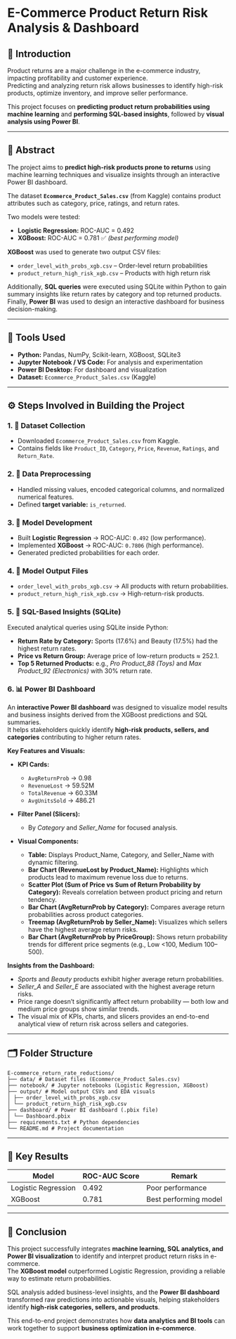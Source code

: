 # E-Commerce Product Return Risk Analysis & Dashboard

## 📘 Introduction
Product returns are a major challenge in the e-commerce industry, impacting profitability and customer experience.  
Predicting and analyzing return risk allows businesses to identify high-risk products, optimize inventory, and improve seller performance.  

This project focuses on **predicting product return probabilities using machine learning** and **performing SQL-based insights**, followed by **visual analysis using Power BI**.

---

## 🎯 Abstract
The project aims to **predict high-risk products prone to returns** using machine learning techniques and visualize insights through an interactive Power BI dashboard.

The dataset **`Ecommerce_Product_Sales.csv`** (from Kaggle) contains product attributes such as category, price, ratings, and return rates.

Two models were tested:
- **Logistic Regression:** ROC-AUC = 0.492  
- **XGBoost:** ROC-AUC = 0.781 ✅ *(best performing model)*

**XGBoost** was used to generate two output CSV files:
- `order_level_with_probs_xgb.csv` – Order-level return probabilities  
- `product_return_high_risk_xgb.csv` – Products with high return risk  

Additionally, **SQL queries** were executed using SQLite within Python to gain summary insights like return rates by category and top returned products.  
Finally, **Power BI** was used to design an interactive dashboard for business decision-making.

---

## 🧰 Tools Used
- **Python:** Pandas, NumPy, Scikit-learn, XGBoost, SQLite3  
- **Jupyter Notebook / VS Code:** For analysis and experimentation  
- **Power BI Desktop:** For dashboard and visualization  
- **Dataset:** `Ecommerce_Product_Sales.csv` (Kaggle)

---

## ⚙️ Steps Involved in Building the Project

### 1. 📂 Dataset Collection
- Downloaded `Ecommerce_Product_Sales.csv` from Kaggle.
- Contains fields like `Product_ID`, `Category`, `Price`, `Revenue`, `Ratings`, and `Return_Rate`.

### 2. 🧹 Data Preprocessing
- Handled missing values, encoded categorical columns, and normalized numerical features.  
- Defined **target variable:** `is_returned`.

### 3. 🤖 Model Development
- Built **Logistic Regression** → ROC-AUC: `0.492` (low performance).  
- Implemented **XGBoost** → ROC-AUC: `0.7806` (high performance).  
- Generated predicted probabilities for each order.

### 4. 💾 Model Output Files
- `order_level_with_probs_xgb.csv` → All products with return probabilities.  
- `product_return_high_risk_xgb.csv` → High-return-risk products.

### 5. 🧮 SQL-Based Insights (SQLite)
Executed analytical queries using SQLite inside Python:
- **Return Rate by Category:** Sports (17.6%) and Beauty (17.5%) had the highest return rates.  
- **Price vs Return Group:** Average price of low-return products ≈ 252.1.  
- **Top 5 Returned Products:** e.g., *Pro Product_88 (Toys)* and *Max Product_92 (Electronics)* with 30% return rate.

### 6. 📊 Power BI Dashboard

An **interactive Power BI dashboard** was designed to visualize model results and business insights derived from the XGBoost predictions and SQL summaries.  
It helps stakeholders quickly identify **high-risk products, sellers, and categories** contributing to higher return rates.

**Key Features and Visuals:**

- **KPI Cards:**  
  - `AvgReturnProb` → 0.98  
  - `RevenueLost` → 59.52M  
  - `TotalRevenue` → 60.33M  
  - `AvgUnitsSold` → 486.21  

- **Filter Panel (Slicers):**  
  - By *Category* and *Seller_Name* for focused analysis.

- **Visual Components:**  
  - **Table:** Displays Product_Name, Category, and Seller_Name with dynamic filtering.  
  - **Bar Chart (RevenueLost by Product_Name):** Highlights which products lead to maximum revenue loss due to returns.  
  - **Scatter Plot (Sum of Price vs Sum of Return Probability by Category):** Reveals correlation between product pricing and return tendency.  
  - **Bar Chart (AvgReturnProb by Category):** Compares average return probabilities across product categories.  
  - **Treemap (AvgReturnProb by Seller_Name):** Visualizes which sellers have the highest average return risks.  
  - **Bar Chart (AvgReturnProb by PriceGroup):** Shows return probability trends for different price segments (e.g., Low <100, Medium 100–500).  

**Insights from the Dashboard:**
- *Sports* and *Beauty* products exhibit higher average return probabilities.  
- *Seller_A* and *Seller_E* are associated with the highest average return risks.  
- Price range doesn’t significantly affect return probability — both low and medium price groups show similar trends.  
- The visual mix of KPIs, charts, and slicers provides an end-to-end analytical view of return risk across sellers and categories.

---
## 🗂️ Folder Structure
```
E-commerce_return_rate_reductions/
├── data/ # Dataset files (Ecommerce_Product_Sales.csv)
├── notebook/ # Jupyter notebooks (Logistic Regression, XGBoost)
├── output/ # Model output CSVs and EDA visuals
│ ├── order_level_with_probs_xgb.csv
│ └── product_return_high_risk_xgb.csv
├── dashboard/ # Power BI dashboard (.pbix file)
│ └── Dashboard.pbix
├── requirements.txt # Python dependencies
└── README.md # Project documentation
```
---

## 🧩 Key Results
| Model | ROC-AUC Score | Remark |
|--------|----------------|--------|
| Logistic Regression | 0.492 | Poor performance |
| XGBoost | 0.781 | Best performing model |

---

## 🏁 Conclusion
This project successfully integrates **machine learning, SQL analytics, and Power BI visualization** to identify and interpret product return risks in e-commerce.  
The **XGBoost model** outperformed Logistic Regression, providing a reliable way to estimate return probabilities.  

SQL analysis added business-level insights, and the **Power BI dashboard** transformed raw predictions into actionable visuals, helping stakeholders identify **high-risk categories, sellers, and products**.

This end-to-end project demonstrates how **data analytics and BI tools** can work together to support **business optimization in e-commerce**.

